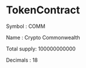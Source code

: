 # TokenContract

Symbol      : COMM

Name        : Crypto Commonwealth

Total supply: 100000000000

Decimals    : 18
